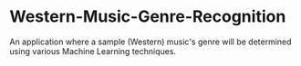 # Western-Music-Genre-Recognition
An application where a sample (Western) music's genre will be determined using various Machine Learning techniques.
